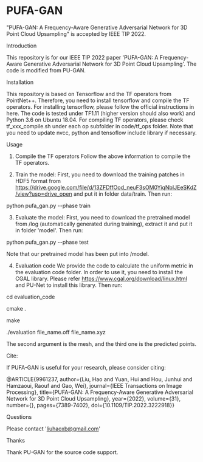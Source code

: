 # PUFA-GAN
"PUFA-GAN: A Frequency-Aware Generative Adversarial Network for 3D Point Cloud Upsampling" is accepted by IEEE TIP 2022.

Introduction

This repository is for our IEEE TIP 2022 paper 'PUFA-GAN: A Frequency-Aware Generative Adversarial Network for 3D Point Cloud Upsampling'. The code is modified from PU-GAN.

Installation

This repository is based on Tensorflow and the TF operators from PointNet++. Therefore, you need to install tensorflow and compile the TF operators.
For installing tensorflow, please follow the official instructions in here. The code is tested under TF1.11 (higher version should also work) and Python 3.6 on Ubuntu 18.04.
For compiling TF operators, please check tf_xxx_compile.sh under each op subfolder in code/tf_ops folder. Note that you need to update nvcc, python and tensoflow include library if necessary.

Usage

1. Compile the TF operators Follow the above information to compile the TF operators.

2. Train the model: First, you need to download the training patches in HDF5 format from https://drive.google.com/file/d/13ZFDffOod_neuF3sOM0YiqNbIJEeSKdZ/view?usp=drive_open and put it in folder data/train. Then run:

python pufa_gan.py --phase train

3. Evaluate the model: First, you need to download the pretrained model from /log (automatically generated during training), extract it and put it in folder 'model'. Then run:

python pufa_gan.py --phase test

Note that our pretrained model has been put into /model.

4. Evaluation code
We provide the code to calculate the uniform metric in the evaluation code folder. In order to use it, you need to install the CGAL library. Please refer https://www.cgal.org/download/linux.html and PU-Net to install this library. 
Then run: 

cd evaluation_code

cmake .

make

./evaluation file_name.off file_name.xyz

The second argument is the mesh, and the third one is the predicted points.

Cite:

   If PUFA-GAN is useful for your research, please consider citing:
   
@ARTICLE{9961237,
  author={Liu, Hao and Yuan, Hui and Hou, Junhui and Hamzaoui, Raouf and Gao, Wei},
  journal={IEEE Transactions on Image Processing}, 
  title={PUFA-GAN: A Frequency-Aware Generative Adversarial Network for 3D Point Cloud Upsampling}, 
  year={2022},
  volume={31},
  number={},
  pages={7389-7402},
  doi={10.1109/TIP.2022.3222918}}
  
Questions

  Please contact 'liuhaoxb@gmail.com'
  
Thanks 

  Thank PU-GAN for the source code support.
